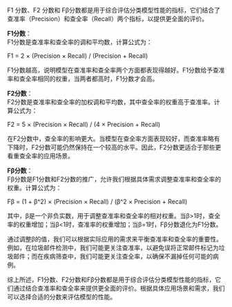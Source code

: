 F1 分数、F2 分数和 Fβ分数都是用于综合评估分类模型性能的指标，它们结合了查准率（Precision）和查全率（Recall）两个指标，以提供更全面的评价。

**F1分数**：  
F1分数是查准率和查全率的调和平均数，计算公式为：

F1 = 2 × (Precision × Recall) / (Precision + Recall)

F1分数越高，说明模型在查准率和查全率两个方面都表现得越好。F1分数给予查准率和查全率相同的权重，当两者都高时，F1分数才会高。

**F2分数**：  
F2分数是查准率和查全率的加权调和平均数，其中查全率的权重高于查准率。计算公式为：

F2 = 5 × (Precision × Recall) / (4 × Precision + Recall)

在F2分数中，查全率的影响更大。当模型在查全率方面表现较好，而查准率略有下降时，F2分数可能仍然保持在一个较高的水平。因此，F2分数更适合于那些更看重查全率的应用场景。

**Fβ分数**：  
Fβ分数是F1分数和F2分数的推广，允许我们根据具体需求调整查准率和查全率的权重。计算公式为：

Fβ = (1 + β^2) × (Precision × Recall) / (β^2 × Precision + Recall)

其中，β是一个非负实数，用于调整查准率和查全率的相对权重。当β>1时，查全率的权重增加；当β<1时，查准率的权重增加；当β=1时，Fβ分数退化为F1分数。

通过调整β的值，我们可以根据实际应用的需求来平衡查准率和查全率的重要性。例如，在垃圾邮件检测中，我们可能更关注查准率，以避免误将正常邮件标记为垃圾邮件；而在疾病筛查中，我们可能更关注查全率，以确保不漏掉任何可能的病例。

综上所述，F1分数、F2分数和Fβ分数都是用于综合评估分类模型性能的指标，它们通过结合查准率和查全率来提供更全面的评价。根据具体应用场景和需求，我们可以选择合适的分数来评估模型的性能。